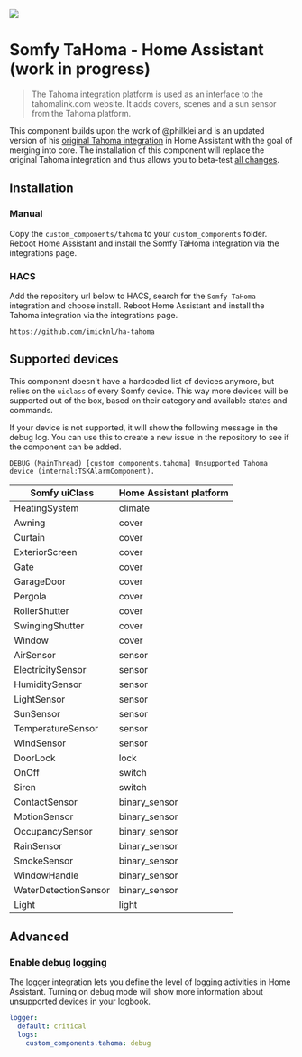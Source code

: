 ![](https://raw.githubusercontent.com/iMicknl/ha-tahoma/master/media/tahoma_device_page.png)

# Somfy TaHoma - Home Assistant (work in progress)

> The Tahoma integration platform is used as an interface to the tahomalink.com website. It adds covers, scenes and a sun sensor from the Tahoma platform.

This component builds upon the work of @philklei and is an updated version of his [original Tahoma integration](https://www.home-assistant.io/integrations/tahoma/) in Home Assistant with the goal of merging into core. The installation of this component will replace the original Tahoma integration and thus allows you to beta-test [all changes](./CHANGELOG.md).

## Installation

### Manual

Copy the `custom_components/tahoma` to your `custom_components` folder. Reboot Home Assistant and install the Somfy TaHoma integration via the integrations page.

### HACS

Add the repository url below to HACS, search for the `Somfy TaHoma` integration and choose install. Reboot Home Assistant and install the Tahoma integration via the integrations page.

```
https://github.com/imicknl/ha-tahoma
```

## Supported devices

This component doesn't have a hardcoded list of devices anymore, but relies on the `uiclass` of every Somfy device. This way more devices will be supported out of the box, based on their category and available states and commands.

If your device is not supported, it will show the following message in the debug log. You can use this to create a new issue in the repository to see if the component can be added.

`DEBUG (MainThread) [custom_components.tahoma] Unsupported Tahoma device (internal:TSKAlarmComponent).`

| Somfy uiClass        | Home Assistant platform |
| -------------------- | ----------------------- |
| HeatingSystem        | climate                 |
| Awning               | cover                   |
| Curtain              | cover                   |
| ExteriorScreen       | cover                   |
| Gate                 | cover                   |
| GarageDoor           | cover                   |
| Pergola              | cover                   |
| RollerShutter        | cover                   |
| SwingingShutter      | cover                   |
| Window               | cover                   |
| AirSensor            | sensor                  |
| ElectricitySensor    | sensor                  |
| HumiditySensor       | sensor                  |
| LightSensor          | sensor                  |
| SunSensor            | sensor                  |
| TemperatureSensor    | sensor                  |
| WindSensor           | sensor                  |
| DoorLock             | lock                    |
| OnOff                | switch                  |
| Siren                | switch                  |
| ContactSensor        | binary_sensor           |
| MotionSensor         | binary_sensor           |
| OccupancySensor      | binary_sensor           |
| RainSensor           | binary_sensor           |
| SmokeSensor          | binary_sensor           |
| WindowHandle         | binary_sensor           |
| WaterDetectionSensor | binary_sensor           |
| Light                | light                   |

## Advanced

### Enable debug logging

The [logger](https://www.home-assistant.io/integrations/logger/) integration lets you define the level of logging activities in Home Assistant. Turning on debug mode will show more information about unsupported devices in your logbook.

```yaml
logger:
  default: critical
  logs:
    custom_components.tahoma: debug
```

